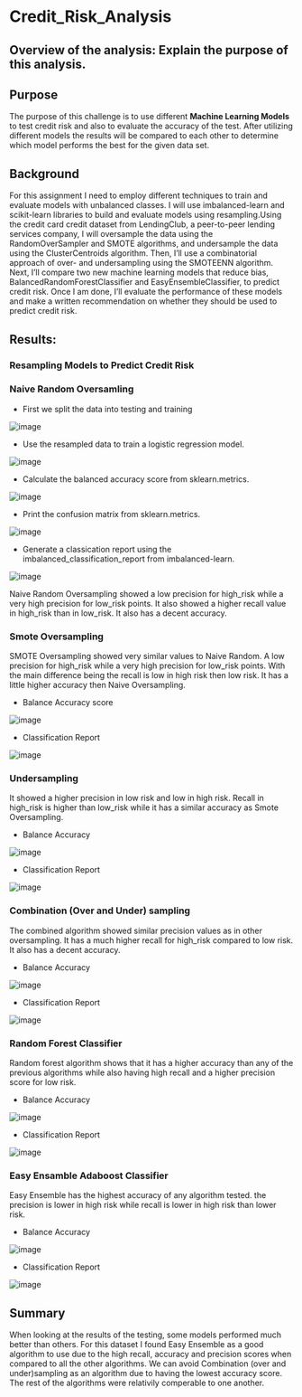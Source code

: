 # Credit_Risk_Analysis

## Overview of the analysis: Explain the purpose of this analysis.

## Purpose
The purpose of this challenge is to use different **Machine Learning Models** to test credit risk and also to evaluate the accuracy of the test. After utilizing different models the results will be compared to each other to determine which model performs the best for the given data set. 

## Background
For this assignment I need to employ different techniques to train and evaluate models with unbalanced classes. I will use imbalanced-learn and scikit-learn libraries to build and evaluate models using resampling.Using the credit card credit dataset from LendingClub, a peer-to-peer lending services company, I will oversample the data using the RandomOverSampler and SMOTE algorithms, and undersample the data using the ClusterCentroids algorithm. Then, I’ll use a combinatorial approach of over- and undersampling using the SMOTEENN algorithm. Next, I’ll compare two new machine learning models that reduce bias, BalancedRandomForestClassifier and EasyEnsembleClassifier, to predict credit risk. Once I am done, I’ll evaluate the performance of these models and make a written recommendation on whether they should be used to predict credit risk.

## Results:

### Resampling Models to Predict Credit Risk

### Naive Random Oversamling

* First we split the data into testing and training

![image](https://user-images.githubusercontent.com/105535250/200156709-0cf01e3a-9f67-4de2-9fe8-b7ec4f61f638.png)

* Use the resampled data to train a logistic regression model.

![image](https://user-images.githubusercontent.com/105535250/200156872-f46954c4-6d9b-4ba0-bdf7-6b3691cd221a.png)

* Calculate the balanced accuracy score from sklearn.metrics.

![image](https://user-images.githubusercontent.com/105535250/200156833-a1d132e4-0157-4a4a-b961-d956ea8b4747.png)

* Print the confusion matrix from sklearn.metrics.

![image](https://user-images.githubusercontent.com/105535250/200156918-2f17f53a-d6f9-4788-a8e8-a9076afd71b5.png)

* Generate a classication report using the imbalanced_classification_report from imbalanced-learn.

![image](https://user-images.githubusercontent.com/105535250/200156952-8d1490ca-2a0d-478d-ac8a-9fae4da10d49.png)

Naive Random Oversampling showed a low precision for high_risk while a very high precision for low_risk points. It also showed a higher recall value in high_risk than in low_risk. It also has a decent accuracy.

### Smote Oversampling 

SMOTE Oversampling showed very similar values to Naive Random. A low precision for high_risk while a very high precision for low_risk points. With the main difference being the recall is low in high risk then low risk. It has a little higher accuracy then Naive Oversampling.

* Balance Accuracy score

![image](https://user-images.githubusercontent.com/105535250/200157226-4cbccd65-b726-414a-8062-81cffd39f95c.png)

* Classification Report

![image](https://user-images.githubusercontent.com/105535250/200157278-473ff9ed-df80-445e-9a1a-ecca1003e1aa.png)

### Undersampling
It showed a higher precision in low risk and low in high risk. Recall in high_risk is higher than low_risk while it has a similar accuracy as Smote Oversampling.

* Balance Accuracy

![image](https://user-images.githubusercontent.com/105535250/200157845-95a0dda5-ee08-4111-947b-f71a16610b5d.png)

* Classification Report

![image](https://user-images.githubusercontent.com/105535250/200157866-c1a5a987-8d80-4f5d-8dc9-3dc34c12dba5.png)

### Combination (Over and Under) sampling

The combined algorithm showed similar precision values as in other oversampling. It has a much higher recall for high_risk compared to low risk. It also has a decent accuracy.

* Balance Accuracy

![image](https://user-images.githubusercontent.com/105535250/200157911-d746bcdb-5f3b-4631-833d-bb7516b56014.png)

* Classification Report

![image](https://user-images.githubusercontent.com/105535250/200157932-17a93883-b5f2-4b08-884f-451bc4a21c87.png)

### Random Forest Classifier

Random forest algorithm shows that it has a higher accuracy than any of the previous algorithms while also having high recall and a higher precision score for low risk.

* Balance Accuracy

![image](https://user-images.githubusercontent.com/105535250/200158108-b90fe175-ffe2-4e4a-bd4b-d41a23325179.png)

* Classification Report

![image](https://user-images.githubusercontent.com/105535250/200158137-050455df-e00f-4c4e-a4c8-86b23f0b2eef.png)

### Easy Ensamble Adaboost Classifier

Easy Ensemble has the highest accuracy of any algorithm tested. the precision is lower in high risk while recall is lower in high risk than lower risk.

* Balance Accuracy

![image](https://user-images.githubusercontent.com/105535250/200158210-073b9016-325b-4de8-965d-bf32b67c28e8.png)

* Classification Report

![image](https://user-images.githubusercontent.com/105535250/200158231-a23f9d26-baf2-44c8-bbe0-1f44b134163b.png)

## Summary

When looking at the results of the testing, some models performed much better than others. For this dataset I found Easy Ensemble as a good algorithm to use due to the high recall, accuracy and precision scores when compared to all the other algorithms. We can avoid Combination (over and under)sampling as an algorithm due to having the lowest accuracy score. The rest of the algorithms were relativily comperable to one another.

